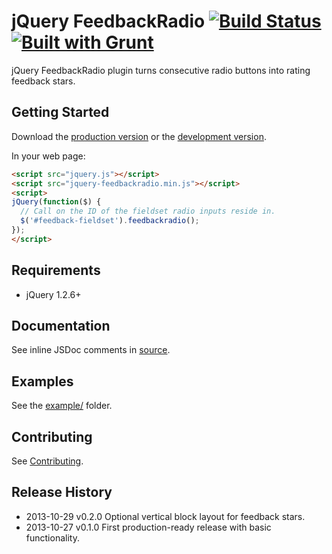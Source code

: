# jQuery FeedbackRadio [![Build Status](https://travis-ci.org/ain/jquery-feedbackradio.png?branch=master)](https://travis-ci.org/ain/jquery-feedbackradio) [![Built with Grunt](https://cdn.gruntjs.com/builtwith.png)](http://gruntjs.com/)

jQuery FeedbackRadio plugin turns consecutive radio buttons into rating feedback stars.

## Getting Started
Download the [production version][min] or the [development version][max].

[min]: https://raw.github.com/ain/jquery-feedbackradio/master/dist/jquery-feedbackradio.min.js
[max]: https://raw.github.com/ain/jquery-feedbackradio/master/src/jquery-feedbackradio.js

In your web page:

```html
<script src="jquery.js"></script>
<script src="jquery-feedbackradio.min.js"></script>
<script>
jQuery(function($) {
  // Call on the ID of the fieldset radio inputs reside in.
  $('#feedback-fieldset').feedbackradio();
});
</script>
```

## Requirements
- jQuery 1.2.6+

## Documentation
See inline JSDoc comments in [source](https://github.com/ain/jquery-feedbackradio/blob/master/src/jquery-feedbackradio.js).

## Examples
See the [example/](https://github.com/ain/jquery-feedbackradio/tree/master/example) folder.

## Contributing
See [Contributing](https://github.com/ain/jquery-feedbackradio/blob/master/CONTRIBUTING.md).

## Release History
- 2013-10-29  v0.2.0  Optional vertical block layout for feedback stars.
- 2013-10-27  v0.1.0  First production-ready release with basic functionality.

